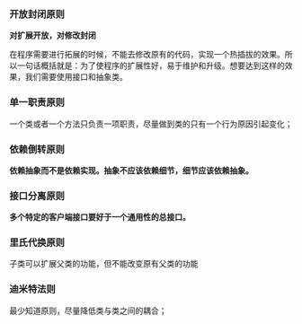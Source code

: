 ### 开放封闭原则

**对扩展开放，对修改封闭**

在程序需要进行拓展的时候，不能去修改原有的代码，实现一个热插拔的效果。所以一句话概括就是：为了使程序的扩展性好，易于维护和升级。想要达到这样的效果，我们需要使用接口和抽象类。

### 单一职责原则

一个类或者一个方法只负责一项职责，尽量做到类的只有一个行为原因引起变化；

### 依赖倒转原则

**依赖抽象而不是依赖实现。抽象不应该依赖细节，细节应该依赖抽象。**

### 接口分离原则

**多个特定的客户端接口要好于一个通用性的总接口。**

### 里氏代换原则

子类可以扩展父类的功能，但不能改变原有父类的功能

### 迪米特法则

最少知道原则，尽量降低类与类之间的耦合；